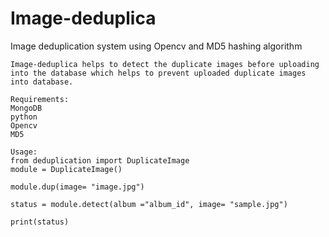 # Image-deduplica
Image deduplication system using Opencv and MD5 hashing algorithm

```
Image-deduplica helps to detect the duplicate images before uploading into the database which helps to prevent uploaded duplicate images into database.
```
```
Requirements:
MongoDB
python
Opencv
MD5
```
```
Usage:
from deduplication import DuplicateImage
module = DuplicateImage()

module.dup(image= "image.jpg")

status = module.detect(album ="album_id", image= "sample.jpg")

print(status)
```
